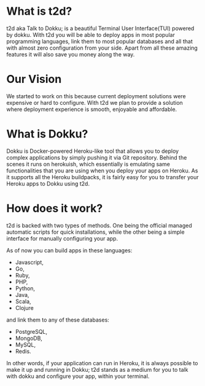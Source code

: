 # What is t2d?
t2d aka Talk to Dokku; is a beautiful Terminal User Interface(TUI) powered by dokku. With t2d you will be able to deploy apps in most popular programming languages, link them to most popular databases and all that with almost zero configuration from your side. Apart from all these amazing features it will also save you money along the way.

# Our Vision
We started to work on this because current deployment solutions were expensive or hard to configure. With t2d we plan to provide a solution where deployment experience is smooth, enjoyable and affordable.

# What is Dokku?
Dokku is Docker-powered Heroku-like tool that allows you to deploy complex applications by simply pushing it via Git repository. Behind the scenes it runs on herokuish, which essentially is emulating same functionalities that you are using when you deploy your apps on Heroku. As it supports all the Heroku buildpacks, it is fairly easy for you to transfer your Heroku apps to Dokku using t2d.

# How does it work?
t2d is backed with two types of methods. One being the official managed automatic scripts for quick installations, while the other being a simple interface for manually configuring your app. 

As of now you can build apps in these languages: 
- Javascript, 
- Go, 
- Ruby, 
- PHP, 
- Python, 
- Java, 
- Scala, 
- Clojure 

and link them to any of these databases: 
- PostgreSQL, 
- MongoDB, 
- MySQL, 
- Redis.

In other words, if your application can run in Heroku, it is always possible to make it up and running in Dokku; t2d stands as a medium for you to talk with dokku and configure your app, within your terminal.
